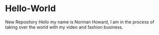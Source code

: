 # Hello-World
New Repository
Hello my name is Norman Howard, I am in the process of taking over the world with my video and fashion business.
